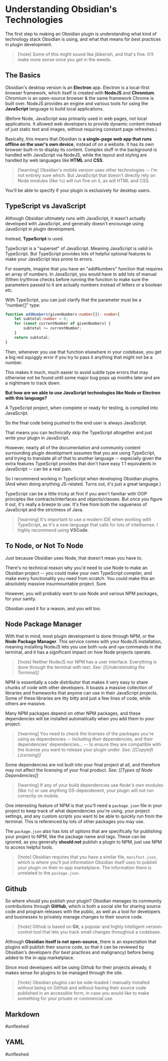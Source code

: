 # Understanding Obsidian's Technologies

The first step to making an Obsidian plugin is understanding what kind of technology stack Obsidian is using, and what that means for best practices in plugin development.

>[!note] Some of this might sound like jibberish, and that's fine. It'll make more sense once you get in the weeds.

## The Basics

Obsidian's desktop version is an **Electron** app. Electron is a local-first browser framework, which itself is created with **NodeJS** and **Chromium**. Chromium is an open-source browser & the same framework Chrome is built over. NodeJS provides an engine and various tools for using the **JavaScript** language to build local applications. 

(Before Node, JavaScript was primarily used in web pages, not local applications. It allowed web developers to provide dynamic content instead of just static text and images, without requiring constant page refreshes.)

Basically, this means that Obsidian is **a single-page web app that runs offline on the user's own device**, instead of on a website. It has its own browser built-in to display its content. Complex stuff in the background is handled with JavaScript via NodeJS, while the layout and styling are handled by web languages like **HTML** and **CSS**.

>[!warning] Obsidian's mobile version uses other technologies -- I'm not entirely sure which. But JavaScript that doesn't directly rely on Node modules (like `fs`) will run fine on it, as will HTML and CSS.

You'll be able to specify if your plugin is exclusively for desktop users.

## TypeScript vs JavaScript

Although Obsidian ultimately runs with JavaScript, it wasn't actually developed with JavaScript, and generally doesn't encourage using JavaScript in plugin development.

Instead, **TypeScript** is used.

TypeScript is a "superset" of JavaScript. Meaning JavaScript is valid in TypeScript. But TypeScript provides lots of helpful optional features to make your JavaScript less prone to errors.

For example, imagine that you have an "addNumbers" function that requires an array of numbers. In JavaScript, you would have to add lots of manual if/then try/throw checks before running the function to make sure the parameters passed to it are actually numbers instead of letters or a boolean etc. 

With TypeScript, you can just clarify that the parameter must be a "number[]" type:

```ts
function addNumbers(givenNumbers:number[]): number{
	let subtotal:number = 0;
	for (const currentNumber of givenNumbers) {
		subtotal += currentNumber;
	}
	return subtotal;
}
```

Then, whenever you use that function elsewhere in your codebase, you get a big red squiggly error if you try to pass it anything that might not be a number. 

This makes it much, much easier to avoid subtle type errors that may otherwise not be found until some major bug pops up months later and are a nightmare to track down.

**But how are we able to use JavaScript technologies like Node or Electron with this language?** 

A TypeScript project, when complete or ready for testing, is compiled into JavaScript. 

So the final code being pushed to the end user is always JavaScript.

That means you can technically skip the TypeScript altogether and just write your plugin in JavaScript. 

However, nearly all of the documentation and community content surrounding plugin development assumes that you are using TypeScript, and trying to translate all of that to another language -- especially given the extra features TypeScript provides that don't have easy 1:1 equivalents in JavaScript -- can be a real pain.

So I recommend working in TypeScript when developing Obsidian plugins. (And when doing anything JS-related. Turns out, it's just a great language.)

TypeScript can be a little tricky at first if you aren't familiar with OOP principles like contracts/interfaces and objects/classes. But once you figure it out, it's really a breeze to use. It's free from both the vagueness of JavaScript and the strictness of Java.

>[!warning] It's important to use a modern IDE when working with TypeScript, as it's a new language that calls for lots of intellisense. I highly recommend using **VSCode**.

## To Node, or Not To Node

Just because Obsidian uses Node, that doesn't mean you have to.

There's no technical reason why you'd need to use Node to make an Obsidian project -- you could make your own TypeScript compiler, and make every functionality you need from scratch. You could make this an absolutely massive insurmountable project. Sure.

However, you will probably want to use Node and various NPM packages, for your sanity.

Obsidian used it for a reason, and you will too.

## Node Package Manager

With that in mind, most plugin development is done through NPM, or the **Node Package Manager**. This service comes with your NodeJS installation, meaning installing NodeJS lets you use both `node` and `npm` commands in the terminal, and it has a significant impact on how Node projects operate.

>[!note] Neither NodeJS nor NPM has a user interface. Everything is done through the terminal with text. *See: [[Understanding the Terminal]]*

NPM is essentially a code distributor that makes it very easy to share chunks of code with other developers. It boasts a massive collection of libraries and frameworks that anyone can use in their JavaScript projects. Some of these libraries are itty bitty and just a few lines of code, while others are massive.

Many NPM packages depend on other NPM packages, and these dependencies will be installed automatically when you add them to your project.

>[!warning] You need to check the licenses of the packages you're using as dependencies -- including *their* dependencies, and their dependencies' dependencies... -- to ensure they are compatible with the license you want to release your plugin under. *See: [[Copyleft Licensing]]*

Some dependencies are not built into your final project at all, and therefore may not affect the licensing of your final product. *See: [[Types of Node Dependencies]]*

>[!warning] If any of your build dependencies use Node's own modules (like `fs`) or use anything OS-dependenent, your plugin will not run correctly on mobile.

One interesting feature of NPM is that you'll need a `package.json` file in your project to keep track of what dependencies you're using, your project settings, and any custom scripts you want to be able to quickly run from the terminal. This is referenced by lots of other packages you may use.

The `package.json` also has lots of options that are specifically for publishing your project to NPM, like the package name and tags. These can be ignored, as you generally **should not** publish a plugin to NPM, just use NPM to access helpful tools.

>[!note] Obsidian requires that you have a similar file, `manifest.json`, which is where you'll put information Obsidian itself uses to publish your plugin on their in-app marketplace. The information there is unrelated to the `package.json`.

## Github

So where *should* you publish your plugin? Obsidian manages its community contributions through **GitHub**, which is both a social site for sharing source code and program releases with the public, as well as a tool for developers and businesses to privately manage changes to their source code. 

>[!note] Github is based on **Git**, a popular and highly intelligent version-control tool that lets you track small changes throughout a codebase.

Although **Obsidian itself is not open-source**, there is an expectation that plugins will publish their source code, so that it can be reviewed by Obsidian's developers (for best practices and malignancy) before being added to the in-app marketplace.

Since most developers will be using Github for their projects already, it makes sense for plugins to be managed through the site.

>[!note] Obsidian plugins can be side-loaded / manually installed without being on GitHub and without having their source code published in an accessible form, in case you would like to make something for your private or commercial use.

## Markdown

#unfleshed 

## YAML

#unfleshed